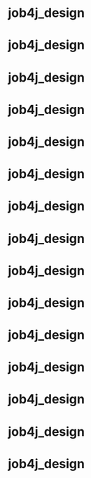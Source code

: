 # job4j_design
# job4j_design
# job4j_design
# job4j_design
# job4j_design
# job4j_design
# job4j_design
# job4j_design
# job4j_design
# job4j_design
# job4j_design
# job4j_design
# job4j_design
# job4j_design
# job4j_design

